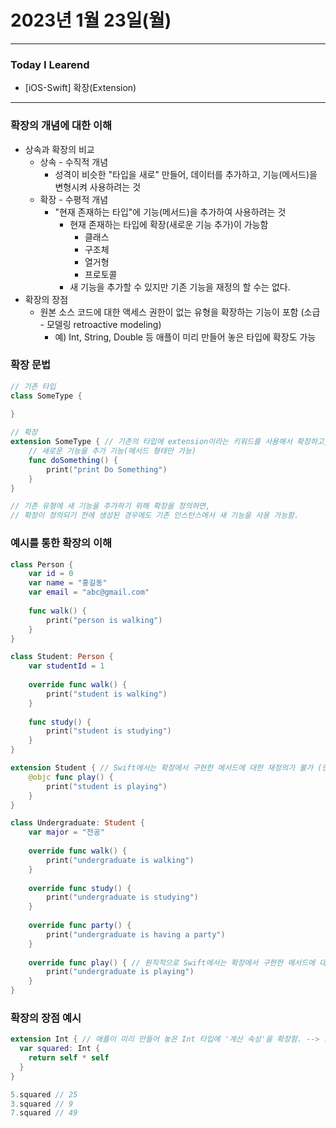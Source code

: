 # 2023년 1월 23일(월)

----

### Today I Learend 

- [iOS-Swift] 확장(Extension) 

---

### **확장의 개념에 대한 이해**

- 상속과 확장의 비교
  - 상속 - 수직적 개념
    - 성격이 비슷한 "타입을 새로" 만들어, 데이터를 추가하고, 기능(메서드)을 변형시켜 사용하려는 것
  - 확장 - 수평적 개념
    - "현재 존재하는 타입"에 기능(메서드)을 추가하여 사용하려는 것
      - 현재 존재하는 타입에 확장(새로운 기능 추가)이 가능함
        - 클래스
        - 구조체
        - 열거형
        - 프로토콜
      - 새 기능을 추가할 수 있지만 기존 기능을 재정의 할 수는 없다.
- 확장의 장점
  - 원본 소스 코드에 대한 액세스 권한이 없는 유형을 확장하는 기능이 포함 (소급 - 모델링 retroactive modeling)
    - 예) Int, String, Double 등 애플이 미리 만들어 놓은 타입에 확장도 가능



### 확장 문법

```swift
// 기존 타입
class SomeType {
    
}

// 확장
extension SomeType { // 기존의 타입에 extension이라는 키워드를 사용해서 확장하고, 새로운 기능을 정의
    // 새로운 기능을 추가 기능(메서드 형태만 가능)
    func doSomething() {
        print("print Do Something")
    }
}

// 기존 유형에 새 기능을 추가하기 위해 확장을 정의하면,
// 확장이 정의되기 전에 생성된 경우에도 기존 인스턴스에서 새 기능을 사용 가능함.
```



### 예시를 통한 확장의 이해

```swift
class Person {
    var id = 0
    var name = "홍길동"
    var email = "abc@gmail.com"
    
    func walk() {
        print("person is walking")
    }
}

class Student: Person {
    var studentId = 1
    
    override func walk() {
        print("student is walking")
    }
    
    func study() {
        print("student is studying")
    }
}

extension Student { // Swift에서는 확장에서 구현한 메서드에 대한 재정의가 불가 (단, @objc 붙이면 재정의가 가능해진다.)
    @objc func play() {
        print("student is playing")
    }
}

class Undergraduate: Student {
    var major = "전공"
    
    override func walk() {
        print("undergraduate is walking")
    }
    
    override func study() {
        print("undergraduate is studying")
    }
    
    override func party() {
        print("undergraduate is having a party")
    }
    
    override func play() { // 원칙적으로 Swift에서는 확장에서 구현한 메서드에 대한 재정의가 불가하지만, 위에서 play() 메서드에 @objc를 붙였기 때문에 재정의가 가능하다.
        print("undergraduate is playing")
    }
}
```



### 확장의 장점 예시

```swift
extension Int { // 애플이 미리 만들어 놓은 Int 타입에 '계산 속성'을 확장함. --> 소급 모델링
  var squared: Int {
    return self * self 
  }
}

5.squared // 25 
3.squared // 9
7.squared // 49
```